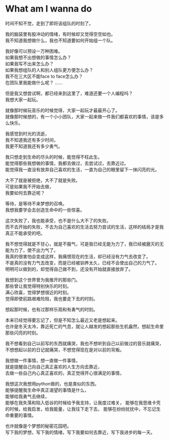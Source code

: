 # What am I wanna do

时间不知不觉，走到了即将该组队的时刻了。

我的脑袋里有股冲动的情绪，有时候却又觉得空空如也。  
我不知道我想做什么，我也不知道要如何开始组一个队。  

我好像可以预设一万种困难。  
如果我想不出想做的事情怎么办？  
如果我写不出来怎么办？  
如果我想组队的人和别人组队更方便怎么办？  
我不在三大区不能face to face怎么办？  
在团队里我能做什么呢？
……

但是我又想尝试啊，都已经来到这里了，难道还要一个人编程吗？  
我想大家一起玩。


就像那时候玩音乐的时候觉得，大家一起玩才最最开心了。  
就像那时候想的，有一个小小团队，大家一起来做一件我们都喜欢的事情，该是多么快乐。

我感觉到时光的流逝，  
我不知道我还有多少时间，  
我更不知道我还有多少勇气。

我只想走到生命的尽头的时候，能觉得不枉此生。  
能觉得那些我想做的事情，我都去做过，去尝试过，去靠近过。  
能觉得我一直没有放弃自己喜欢的生活，一直为自己的眼里留下一抹闪亮的光。

大不了就是被拒绝，大不了就是失败。  
可是如果我不开始去做，  
我要如何去靠近呢？   

等待，是等待不来梦想的召唤。  
我想我要学会去创造生命中的一些惊喜。

这次失败了，我也能承受，也不是什么大不了的失败。   
而不去开始的失败，不去为自己喜欢的生活去努力尝试的生活，这样的结局才是我真正不能承受的吧。

我不想觉得就是不甘心，就是不服气，可是我已经无能为力了，我已经被磨灭的无能为力了，使不出力气了。  
我真的很害怕会变成这样，我痛恨现在的生活，却已经没有力气去改变了。  
不是真的没有力气去改变，而是已经被驯养太久，已经不会使出自己的力气了。  
明明可以做到的，却觉得自己做不到，还没有开始就直接放弃了。

我想到这个世界曾为我推开的那些门。  
那些曾让我觉得特别快乐的时刻。  
满心欣喜，觉得梦想很近的时刻。  
觉得即使前路艰难险阻，我也要走下去的时刻。  

想起那时候，也有过那样乐观和有勇气的时刻。  

本来已经觉得要忘记了，但是不知怎么最近又老是想起来。  
也许是冬天太冷，靠近死亡的气息，就让人越发的想起那些生机盎然，想起生命里那些闪亮的时刻。

我不想看到自己以前写的东西就痛哭，我也不想听到自己以前做过的音乐就痛哭，不想想起以前的日记就痛哭，不想觉得现在是对以前的背叛。

我想做一件事情，想一直做一件事情，  
就是提醒自己向自己真正喜欢的人生方向去靠近，  
去做一些自己内心真正喜欢的，真正觉得开心很满足的事情，  

我想这次我想用python做的，也是类似的东西。  
能够提醒我生命中真正渴望的事情是什么，  
能够给我勇气去继续，  
能够在我失落和陷入低谷的时候给予我支持，让我度过难关，
能够在我思维卡壳的时候，给我启发，给我能量，让我往下走下去，
能够在纷纷扰扰中，不忘记生命重要的事情。

也许就像是个梦想的秘密花园吧。  
写下我的梦想，写下我的情绪，写下我要如何去靠近，写下我进步的每一天。
